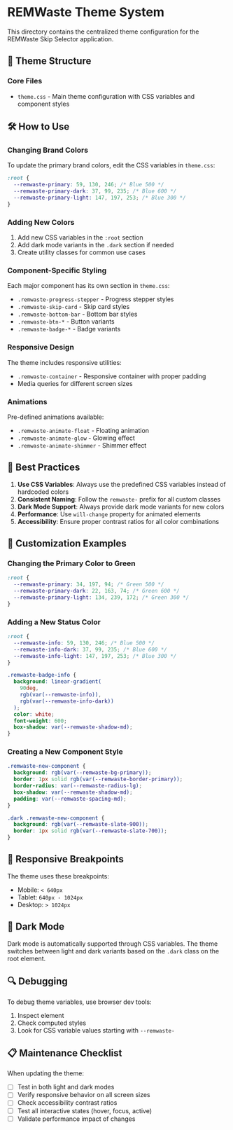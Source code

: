 # REMWaste Theme System

This directory contains the centralized theme configuration for the REMWaste Skip Selector application.

## 🎨 Theme Structure

### Core Files

- `theme.css` - Main theme configuration with CSS variables and component styles

## 🛠️ How to Use

### Changing Brand Colors

To update the primary brand colors, edit the CSS variables in `theme.css`:

```css
:root {
  --remwaste-primary: 59, 130, 246; /* Blue 500 */
  --remwaste-primary-dark: 37, 99, 235; /* Blue 600 */
  --remwaste-primary-light: 147, 197, 253; /* Blue 300 */
}
```

### Adding New Colors

1. Add new CSS variables in the `:root` section
2. Add dark mode variants in the `.dark` section if needed
3. Create utility classes for common use cases

### Component-Specific Styling

Each major component has its own section in `theme.css`:

- `.remwaste-progress-stepper` - Progress stepper styles
- `.remwaste-skip-card` - Skip card styles
- `.remwaste-bottom-bar` - Bottom bar styles
- `.remwaste-btn-*` - Button variants
- `.remwaste-badge-*` - Badge variants

### Responsive Design

The theme includes responsive utilities:

- `.remwaste-container` - Responsive container with proper padding
- Media queries for different screen sizes

### Animations

Pre-defined animations available:

- `.remwaste-animate-float` - Floating animation
- `.remwaste-animate-glow` - Glowing effect
- `.remwaste-animate-shimmer` - Shimmer effect

## 🎯 Best Practices

1. **Use CSS Variables**: Always use the predefined CSS variables instead of hardcoded colors
2. **Consistent Naming**: Follow the `remwaste-` prefix for all custom classes
3. **Dark Mode Support**: Always provide dark mode variants for new colors
4. **Performance**: Use `will-change` property for animated elements
5. **Accessibility**: Ensure proper contrast ratios for all color combinations

## 🔧 Customization Examples

### Changing the Primary Color to Green

```css
:root {
  --remwaste-primary: 34, 197, 94; /* Green 500 */
  --remwaste-primary-dark: 22, 163, 74; /* Green 600 */
  --remwaste-primary-light: 134, 239, 172; /* Green 300 */
}
```

### Adding a New Status Color

```css
:root {
  --remwaste-info: 59, 130, 246; /* Blue 500 */
  --remwaste-info-dark: 37, 99, 235; /* Blue 600 */
  --remwaste-info-light: 147, 197, 253; /* Blue 300 */
}

.remwaste-badge-info {
  background: linear-gradient(
    90deg,
    rgb(var(--remwaste-info)),
    rgb(var(--remwaste-info-dark))
  );
  color: white;
  font-weight: 600;
  box-shadow: var(--remwaste-shadow-md);
}
```

### Creating a New Component Style

```css
.remwaste-new-component {
  background: rgb(var(--remwaste-bg-primary));
  border: 1px solid rgb(var(--remwaste-border-primary));
  border-radius: var(--remwaste-radius-lg);
  box-shadow: var(--remwaste-shadow-md);
  padding: var(--remwaste-spacing-md);
}

.dark .remwaste-new-component {
  background: rgb(var(--remwaste-slate-900));
  border: 1px solid rgb(var(--remwaste-slate-700));
}
```

## 📱 Responsive Breakpoints

The theme uses these breakpoints:

- Mobile: `< 640px`
- Tablet: `640px - 1024px`
- Desktop: `> 1024px`

## 🌙 Dark Mode

Dark mode is automatically supported through CSS variables. The theme switches between light and dark variants based on the `.dark` class on the root element.

## 🔍 Debugging

To debug theme variables, use browser dev tools:

1. Inspect element
2. Check computed styles
3. Look for CSS variable values starting with `--remwaste-`

## 📋 Maintenance Checklist

When updating the theme:

- [ ] Test in both light and dark modes
- [ ] Verify responsive behavior on all screen sizes
- [ ] Check accessibility contrast ratios
- [ ] Test all interactive states (hover, focus, active)
- [ ] Validate performance impact of changes
